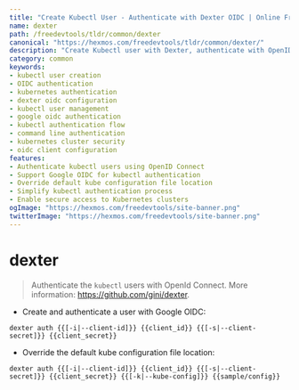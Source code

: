 ```yaml
---
title: "Create Kubectl User - Authenticate with Dexter OIDC | Online Free DevTools by Hexmos"
name: dexter
path: /freedevtools/tldr/common/dexter
canonical: "https://hexmos.com/freedevtools/tldr/common/dexter/"
description: "Create Kubectl user with Dexter, authenticate with OpenID Connect. Manage your Kubernetes cluster easily with OIDC integration. Free online tool, no registration required."
category: common
keywords:
- kubectl user creation
- OIDC authentication
- kubernetes authentication
- dexter oidc configuration
- kubectl user management
- google oidc authentication
- kubectl authentication flow
- command line authentication
- kubernetes cluster security
- oidc client configuration
features:
- Authenticate kubectl users using OpenID Connect
- Support Google OIDC for kubectl authentication
- Override default kube configuration file location
- Simplify kubectl authentication process
- Enable secure access to Kubernetes clusters
ogImage: "https://hexmos.com/freedevtools/site-banner.png"
twitterImage: "https://hexmos.com/freedevtools/site-banner.png"
---
```


# dexter

> Authenticate the `kubectl` users with OpenId Connect.
> More information: <https://github.com/gini/dexter>.

- Create and authenticate a user with Google OIDC:

`dexter auth {{[-i|--client-id]}} {{client_id}} {{[-s|--client-secret]}} {{client_secret}}`

- Override the default kube configuration file location:

`dexter auth {{[-i|--client-id]}} {{client_id}} {{[-s|--client-secret]}} {{client_secret}} {{[-k|--kube-config]}} {{sample/config}}`
